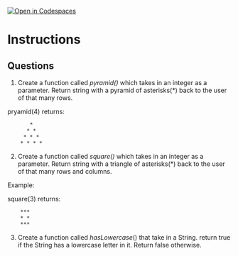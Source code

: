 [![Open in Codespaces](https://classroom.github.com/assets/launch-codespace-2972f46106e565e64193e422d61a12cf1da4916b45550586e14ef0a7c637dd04.svg)](https://classroom.github.com/open-in-codespaces?assignment_repo_id=18945411)
# Instructions  

  ## Questions

1. Create a function called _pyramid()_ which takes in an integer as a parameter.
Return string with a pyramid of asterisks(*) back to the user of that many rows.

pryamid(4) returns:

		   *
		  * *
		 * * *
		* * * *

2. Create a function called _square()_ which takes in an integer as a parameter.
Return string with a triangle of asterisks(*) back to the user of that many rows and columns.

Example:

square(3) returns:

		***
		* *
		***

3. Create a function called _hasLowercase_() that take in a String.  return true if the String has a lowercase letter in it.  Return false otherwise.